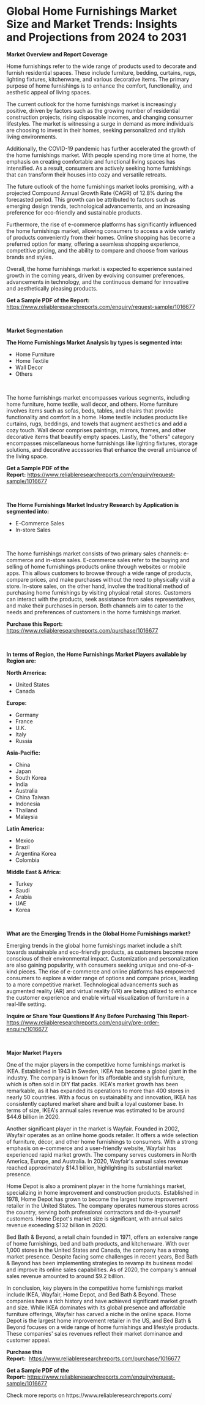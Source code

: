 <p><h1>Global Home Furnishings Market Size and Market Trends: Insights and Projections from 2024 to 2031</h1></p><p><strong>Market Overview and Report Coverage</strong></p>
<p><p>Home furnishings refer to the wide range of products used to decorate and furnish residential spaces. These include furniture, bedding, curtains, rugs, lighting fixtures, kitchenware, and various decorative items. The primary purpose of home furnishings is to enhance the comfort, functionality, and aesthetic appeal of living spaces.</p><p>The current outlook for the home furnishings market is increasingly positive, driven by factors such as the growing number of residential construction projects, rising disposable incomes, and changing consumer lifestyles. The market is witnessing a surge in demand as more individuals are choosing to invest in their homes, seeking personalized and stylish living environments.</p><p>Additionally, the COVID-19 pandemic has further accelerated the growth of the home furnishings market. With people spending more time at home, the emphasis on creating comfortable and functional living spaces has intensified. As a result, consumers are actively seeking home furnishings that can transform their houses into cozy and versatile retreats.</p><p>The future outlook of the home furnishings market looks promising, with a projected Compound Annual Growth Rate (CAGR) of 12.8% during the forecasted period. This growth can be attributed to factors such as emerging design trends, technological advancements, and an increasing preference for eco-friendly and sustainable products.</p><p>Furthermore, the rise of e-commerce platforms has significantly influenced the home furnishings market, allowing consumers to access a wide variety of products conveniently from their homes. Online shopping has become a preferred option for many, offering a seamless shopping experience, competitive pricing, and the ability to compare and choose from various brands and styles.</p><p>Overall, the home furnishings market is expected to experience sustained growth in the coming years, driven by evolving consumer preferences, advancements in technology, and the continuous demand for innovative and aesthetically pleasing products.</p></p>
<p><strong>Get a Sample PDF of the Report:</strong> <a href="https://www.reliableresearchreports.com/enquiry/request-sample/1016677">https://www.reliableresearchreports.com/enquiry/request-sample/1016677</a></p>
<p>&nbsp;</p>
<p><strong>Market Segmentation</strong></p>
<p><strong>The Home Furnishings Market Analysis by types is segmented into:</strong></p>
<p><ul><li>Home Furniture</li><li>Home Textile</li><li>Wall Decor</li><li>Others</li></ul></p>
<p>&nbsp;</p>
<p><p>The home furnishings market encompasses various segments, including home furniture, home textile, wall decor, and others. Home furniture involves items such as sofas, beds, tables, and chairs that provide functionality and comfort in a home. Home textile includes products like curtains, rugs, beddings, and towels that augment aesthetics and add a cozy touch. Wall decor comprises paintings, mirrors, frames, and other decorative items that beautify empty spaces. Lastly, the "others" category encompasses miscellaneous home furnishings like lighting fixtures, storage solutions, and decorative accessories that enhance the overall ambiance of the living space.</p></p>
<p><strong>Get a Sample PDF of the Report:</strong>&nbsp;<a href="https://www.reliableresearchreports.com/enquiry/request-sample/1016677">https://www.reliableresearchreports.com/enquiry/request-sample/1016677</a></p>
<p>&nbsp;</p>
<p><strong>The Home Furnishings Market Industry Research by Application is segmented into:</strong></p>
<p><ul><li>E-Commerce Sales</li><li>In-store Sales</li></ul></p>
<p>&nbsp;</p>
<p><p>The home furnishings market consists of two primary sales channels: e-commerce and in-store sales. E-commerce sales refer to the buying and selling of home furnishings products online through websites or mobile apps. This allows customers to browse through a wide range of products, compare prices, and make purchases without the need to physically visit a store. In-store sales, on the other hand, involve the traditional method of purchasing home furnishings by visiting physical retail stores. Customers can interact with the products, seek assistance from sales representatives, and make their purchases in person. Both channels aim to cater to the needs and preferences of customers in the home furnishings market.</p></p>
<p><strong>Purchase this Report:</strong>&nbsp; <a href="https://www.reliableresearchreports.com/purchase/1016677">https://www.reliableresearchreports.com/purchase/1016677</a></p>
<p>&nbsp;</p>
<p><strong>In terms of Region, the Home Furnishings Market Players available by Region are:</strong></p>
<p>
    <p> <strong> North America: </strong>
        <ul>
            <li>United States</li>
            <li>Canada</li>
        </ul>
        </p> 
    <p> <strong> Europe: </strong>
        <ul>
            <li>Germany</li>
            <li>France</li>
            <li>U.K.</li>
            <li>Italy</li>
            <li>Russia</li>
        </ul>
        </p> 
    <p> <strong> Asia-Pacific: </strong>
        <ul>
            <li>China</li>
            <li>Japan</li>
            <li>South Korea</li>
            <li>India</li>
            <li>Australia</li>
            <li>China Taiwan</li>
            <li>Indonesia</li>
            <li>Thailand</li>
            <li>Malaysia</li>
        </ul>
        </p> 
    <p> <strong> Latin America: </strong>
        <ul>
            <li>Mexico</li>
            <li>Brazil</li>
            <li>Argentina Korea</li>
            <li>Colombia</li>
        </ul>
        </p> 
    <p> <strong> Middle East & Africa: </strong>
        <ul>
            <li>Turkey</li>
            <li>Saudi</li>
            <li>Arabia</li>
            <li>UAE</li>
            <li>Korea</li>
        </ul>
    </p>
    </p>
<p>&nbsp;</p>
<p><strong>What are the Emerging Trends in the Global Home Furnishings market?</strong></p>
<p><p>Emerging trends in the global home furnishings market include a shift towards sustainable and eco-friendly products, as customers become more conscious of their environmental impact. Customization and personalization are also gaining popularity, with consumers seeking unique and one-of-a-kind pieces. The rise of e-commerce and online platforms has empowered consumers to explore a wider range of options and compare prices, leading to a more competitive market. Technological advancements such as augmented reality (AR) and virtual reality (VR) are being utilized to enhance the customer experience and enable virtual visualization of furniture in a real-life setting.</p></p>
<p><strong>Inquire or Share Your Questions If Any Before Purchasing This Report</strong>- <a href="https://www.reliableresearchreports.com/enquiry/pre-order-enquiry/1016677">https://www.reliableresearchreports.com/enquiry/pre-order-enquiry/1016677</a></p>
<p>&nbsp;</p>
<p><strong>Major Market Players</strong></p>
<p><p>One of the major players in the competitive home furnishings market is IKEA. Established in 1943 in Sweden, IKEA has become a global giant in the industry. The company is known for its affordable and stylish furniture, which is often sold in DIY flat packs. IKEA's market growth has been remarkable, as it has expanded its operations to more than 400 stores in nearly 50 countries. With a focus on sustainability and innovation, IKEA has consistently captured market share and built a loyal customer base. In terms of size, IKEA's annual sales revenue was estimated to be around $44.6 billion in 2020.</p><p>Another significant player in the market is Wayfair. Founded in 2002, Wayfair operates as an online home goods retailer. It offers a wide selection of furniture, décor, and other home furnishings to consumers. With a strong emphasis on e-commerce and a user-friendly website, Wayfair has experienced rapid market growth. The company serves customers in North America, Europe, and Australia. In 2020, Wayfair's annual sales revenue reached approximately $14.1 billion, highlighting its substantial market presence.</p><p>Home Depot is also a prominent player in the home furnishings market, specializing in home improvement and construction products. Established in 1978, Home Depot has grown to become the largest home improvement retailer in the United States. The company operates numerous stores across the country, serving both professional contractors and do-it-yourself customers. Home Depot's market size is significant, with annual sales revenue exceeding $132 billion in 2020.</p><p>Bed Bath & Beyond, a retail chain founded in 1971, offers an extensive range of home furnishings, bed and bath products, and kitchenware. With over 1,000 stores in the United States and Canada, the company has a strong market presence. Despite facing some challenges in recent years, Bed Bath & Beyond has been implementing strategies to revamp its business model and improve its online sales capabilities. As of 2020, the company's annual sales revenue amounted to around $9.2 billion.</p><p>In conclusion, key players in the competitive home furnishings market include IKEA, Wayfair, Home Depot, and Bed Bath & Beyond. These companies have a rich history and have achieved significant market growth and size. While IKEA dominates with its global presence and affordable furniture offerings, Wayfair has carved a niche in the online space. Home Depot is the largest home improvement retailer in the US, and Bed Bath & Beyond focuses on a wide range of home furnishings and lifestyle products. These companies' sales revenues reflect their market dominance and customer appeal.</p></p>
<p><strong>Purchase this Report:</strong>&nbsp;&nbsp;<a href="https://www.reliableresearchreports.com/purchase/1016677">https://www.reliableresearchreports.com/purchase/1016677</a></p>
<p></p>
<p><strong>Get a Sample PDF of the Report:</strong>&nbsp;<a href="https://www.reliableresearchreports.com/enquiry/request-sample/1016677">https://www.reliableresearchreports.com/enquiry/request-sample/1016677</a></p>
<p>Check more reports on https://www.reliableresearchreports.com/</p>